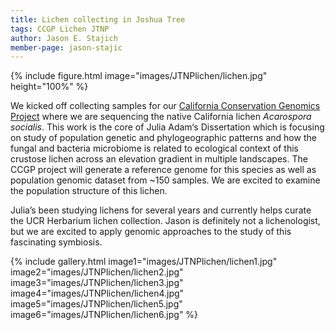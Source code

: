 ```yaml
---
title: Lichen collecting in Joshua Tree
tags: CCGP Lichen JTNP
author: Jason E. Stajich
member-page: jason-stajic
---
```


{%
  include figure.html
  image="images/JTNPlichen/lichen.jpg"
  height="100%"
%}


We kicked off collecting samples for our [California Conservation Genomics Project](https://sites.lifesci.ucla.edu/eeb-CCGP/) where we are sequencing the native California lichen *Acarospora socialis*. This work is the core of Julia Adam‘s Dissertation which is focusing on study of population genetic and phylogeographic patterns and how the fungal and bacteria microbiome is related to ecological context of this crustose lichen across an elevation gradient in multiple landscapes. The CCGP project will generate a reference genome for this species as well as population genomic dataset from ~150 samples. We are excited to examine the population structure of this lichen.


Julia’s been studying lichens for several years and currently helps curate the UCR Herbarium lichen collection. Jason is definitely not a lichenologist, but we are excited to apply genomic approaches to the study of this fascinating symbiosis.


{%
  include gallery.html
  image1="images/JTNPlichen/lichen1.jpg"
  image2="images/JTNPlichen/lichen2.jpg"
  image3="images/JTNPlichen/lichen3.jpg"
  image4="images/JTNPlichen/lichen4.jpg"
  image5="images/JTNPlichen/lichen5.jpg"
  image6="images/JTNPlichen/lichen6.jpg"
%}
